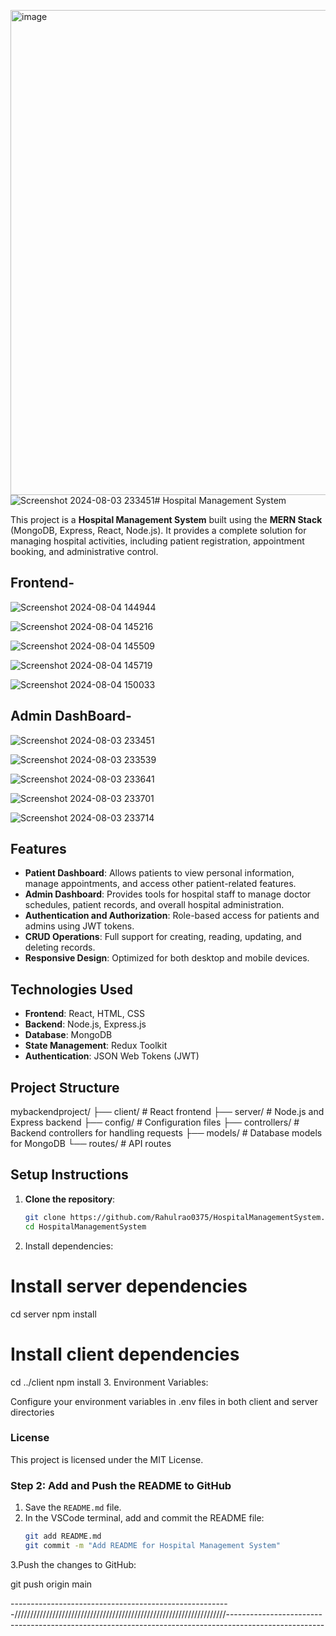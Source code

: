 <img width="776" alt="image" src="https://github.com/user-attachments/assets/4374dfb3-1ba4-4782-bb03-5012dc5cd688">![Screenshot 2024-08-03 233451](https://github.com/user-attachments/assets/903f9872-52cc-4ab5-95c2-c1b12b008b1f)# Hospital Management System

This project is a **Hospital Management System** built using the **MERN Stack** (MongoDB, Express, React, Node.js). It provides a complete solution for managing hospital activities, including patient registration, appointment booking, and administrative control.


## Frontend-
![Screenshot 2024-08-04 144944](https://github.com/user-attachments/assets/47d317c9-f769-4b68-90b5-4e6043d37b77)

![Screenshot 2024-08-04 145216](https://github.com/user-attachments/assets/dfffcc0f-3b35-42ff-ae27-3c04f0df0b9d)

![Screenshot 2024-08-04 145509](https://github.com/user-attachments/assets/8ad4d7d7-acb9-4a9b-a956-6413344b3592)

![Screenshot 2024-08-04 145719](https://github.com/user-attachments/assets/06eeed8b-aa6a-4e23-a011-ee8c29a27b76)

![Screenshot 2024-08-04 150033](https://github.com/user-attachments/assets/bbef74ed-1130-481b-bc13-e53fa4eab15c)





## Admin DashBoard-

![Screenshot 2024-08-03 233451](https://github.com/user-attachments/assets/ba3e7e59-71ce-44ff-8d1c-2df5f4c22f1e)

![Screenshot 2024-08-03 233539](https://github.com/user-attachments/assets/da31e52e-1e9c-4b50-8e8d-fe02a3c4d8fa)

![Screenshot 2024-08-03 233641](https://github.com/user-attachments/assets/dbffc285-8e42-43ec-8021-a4d6a0664847)

![Screenshot 2024-08-03 233701](https://github.com/user-attachments/assets/0fd0dc42-7299-40e1-8af7-b7a64c404af8)

![Screenshot 2024-08-03 233714](https://github.com/user-attachments/assets/2446e4f0-f800-492f-8844-55449de4b3fb)





## Features

- **Patient Dashboard**: Allows patients to view personal information, manage appointments, and access other patient-related features.
- **Admin Dashboard**: Provides tools for hospital staff to manage doctor schedules, patient records, and overall hospital administration.
- **Authentication and Authorization**: Role-based access for patients and admins using JWT tokens.
- **CRUD Operations**: Full support for creating, reading, updating, and deleting records.
- **Responsive Design**: Optimized for both desktop and mobile devices.

## Technologies Used

- **Frontend**: React, HTML, CSS
- **Backend**: Node.js, Express.js
- **Database**: MongoDB
- **State Management**: Redux Toolkit
- **Authentication**: JSON Web Tokens (JWT)

## Project Structure
mybackendproject/ ├── client/ # React frontend ├── server/ # Node.js and Express backend ├── config/ # Configuration files ├── controllers/ # Backend controllers for handling requests ├── models/ # Database models for MongoDB └── routes/ # API routes



## Setup Instructions

1. **Clone the repository**:
   ```bash
   git clone https://github.com/Rahulrao0375/HospitalManagementSystem.git
   cd HospitalManagementSystem

2. Install dependencies:
 # Install server dependencies
cd server
npm install

# Install client dependencies
cd ../client
npm install
3. Environment Variables:

Configure your environment variables in .env files in both client and server directories
  
### License
This project is licensed under the MIT License.

### Step 2: Add and Push the README to GitHub
1. Save the `README.md` file.
2. In the VSCode terminal, add and commit the README file:
   ```bash
   git add README.md
   git commit -m "Add README for Hospital Management System"
3.Push the changes to GitHub:

git push origin main

-------------------------------------------------------///////////////////////////////////////////////////////////////////------------------------------------------------------------------------------------------------------

